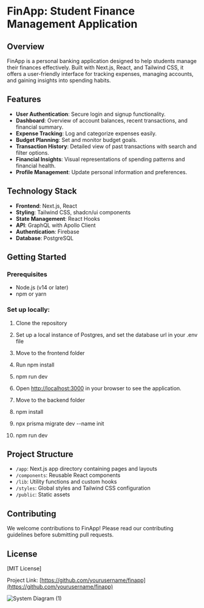 # FinApp: Student Finance Management Application

## Overview

FinApp is a personal banking application designed to help students manage their finances effectively. Built with Next.js, React, and Tailwind CSS, it offers a user-friendly interface for tracking expenses, managing accounts, and gaining insights into spending habits.

## Features

- **User Authentication**: Secure login and signup functionality.
- **Dashboard**: Overview of account balances, recent transactions, and financial summary.
- **Expense Tracking**: Log and categorize expenses easily.
- **Budget Planning**: Set and monitor budget goals.
- **Transaction History**: Detailed view of past transactions with search and filter options.
- **Financial Insights**: Visual representations of spending patterns and financial health.
- **Profile Management**: Update personal information and preferences.

## Technology Stack

- **Frontend**: Next.js, React
- **Styling**: Tailwind CSS, shadcn/ui components
- **State Management**: React Hooks
- **API**: GraphQL with Apollo Client
- **Authentication**: Firebase
- **Database**: PostgreSQL

## Getting Started

### Prerequisites

- Node.js (v14 or later)
- npm or yarn

### Set up locally:

1. Clone the repository

2. Set up a local instance of Postgres, and set the database url in your .env file

3. Move to the frontend folder

4. Run npm install

5. npm run dev

6. Open [http://localhost:3000](http://localhost:3000) in your browser to see the application.

7. Move to the backend folder

8. npm install

9. npx prisma migrate dev --name init

10. npm run dev

## Project Structure

- `/app`: Next.js app directory containing pages and layouts
- `/components`: Reusable React components
- `/lib`: Utility functions and custom hooks
- `/styles`: Global styles and Tailwind CSS configuration
- `/public`: Static assets

## Contributing

We welcome contributions to FinApp! Please read our contributing guidelines before submitting pull requests.

## License

[MIT License]

Project Link: [https://github.com/yourusername/finapp](https://github.com/yourusername/finapp)

![System Diagram (1)](https://github.com/user-attachments/assets/1bb0f1d6-aa36-49d6-993c-bab79cf06db4)



